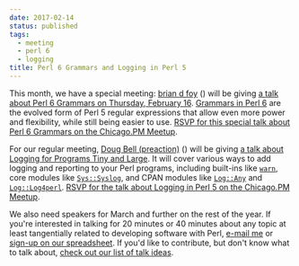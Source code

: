 ```yaml
---
date: 2017-02-14
status: published
tags:
  - meeting
  - perl 6
  - logging
title: Perl 6 Grammars and Logging in Perl 5
---
```


This month, we have a special meeting:
[brian d foy](https://www.effectiveperlprogramming.com) ([<i class="fa fa-twitter"></i>](http://twitter.com/briandfoy_perl)[<i class="fa fa-github"></i>](https://github.com/briandfoy)) will be giving [a
talk about Perl 6 Grammars on Thursday, February
16](https://www.meetup.com/ChicagoPM/events/237694944/). [Grammars in
Perl 6](https://docs.perl6.org/language/grammars) are the evolved form
of Perl 5 regular expressions that allow even more power and
flexibility, while still being easier to use. [RSVP for this special
talk about Perl 6 Grammars on the Chicago.PM
Meetup](https://www.meetup.com/ChicagoPM/events/237694944/).

For our regular meeting, [Doug Bell (preaction)](http://preaction.me) ([<i class="fa fa-twitter"></i>](http://twitter.com/preaction)[<i class="fa fa-github"></i>](https://github.com/preaction)) will
be giving [a talk about Logging for Programs Tiny and
Large](https://www.meetup.com/ChicagoPM/events/237417941/). It will
cover various ways to add logging and reporting to your Perl programs,
including built-ins like
[`warn`](http://perldoc.perl.org/functions/warn.html), core modules like
[`Sys::Syslog`](https://metacpan.org/pod/Sys::Syslog), and CPAN modules
like [`Log::Any`](https://metacpan.org/pod/Log::Any) and
[`Log::Log4perl`](http://mschilli.github.io/log4perl/). [RSVP for the
talk about Logging in Perl 5 on the Chicago.PM
Meetup](https://www.meetup.com/ChicagoPM/events/237417941/).

We also need speakers for March and further on the rest of the year. If
you're interested in talking for 20 minutes or 40 minutes about any
topic at least tangentially related to developing software with Perl,
[e-mail me](mailto:doug@preaction.me) or [sign-up on our
spreadsheet](https://docs.google.com/spreadsheets/d/13NUmlmW2bTlMHf8-waPKIlF69Cfv6msHnkfu9bAdsFA/edit).
If you'd like to contribute, but don't know what to talk about, [check
out our list of talk
ideas](https://docs.google.com/document/d/1FLJS2xUA4K1eMDL7kCUbY__zWuN62nRgorGxf4AOsK4/edit#heading=h.qxraadgh4vb4).

